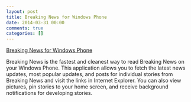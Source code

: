 ```yaml
---
layout: post
title: Breaking News for Windows Phone
date: 2014-03-31 00:00
comments: true
categories: []
---
```

<a href="http://www.windowsphone.com/en-us/store/app/breaking-news/c7cd77bf-550d-4f49-83de-efce9104d23d">Breaking News for Windows Phone</a>

<p>Breaking News is the fastest and cleanest way to read Breaking News on your Windows Phone. This application allows you to fetch the latest news updates, most popular updates, and posts for individual stories from Breaking News and visit the links in Internet Explorer. You can also view pictures, pin stories to your home screen, and receive background notifications for developing stories.</p>
